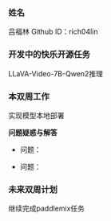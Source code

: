 ### 姓名

吕福林
Github ID：rich04lin

### 开发中的快乐开源任务
LLaVA-Video-7B-Qwen2推理


### 本双周工作

实现模型本地部署

**问题疑惑与解答**

   - 问题：
     
   - 问题：

   



### 未来双周计划
继续完成paddlemix任务